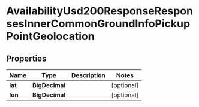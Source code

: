 

# AvailabilityUsd200ResponseResponsesInnerCommonGroundInfoPickupPointGeolocation


## Properties

| Name | Type | Description | Notes |
|------------ | ------------- | ------------- | -------------|
|**lat** | **BigDecimal** |  |  [optional] |
|**lon** | **BigDecimal** |  |  [optional] |



